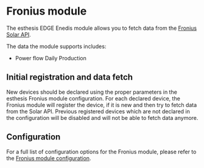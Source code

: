 # Fronius module

The esthesis EDGE Enedis module allows you to fetch data from the [Fronius Solar API](https://www.fronius.com/~/downloads/Solar%20Energy/Operating%20Instructions/42,0410,2012.pdf).

The data the module supports includes:
- Power flow Daily Production

## Initial registration and data fetch
New devices should be declared using the proper parameters in the esthesis Fronius module configuration. For each declared device, 
the Fronius module will register the device, if it is new and then try to fetch data from the Solar API. Previous registered devices
which are not declared in the configuration will be disabled and will not be able to fetch data anymore.

## Configuration
For a full list of configuration options for the Fronius module, please refer to the [Fronius module configuration](FroniusConfiguration.md).